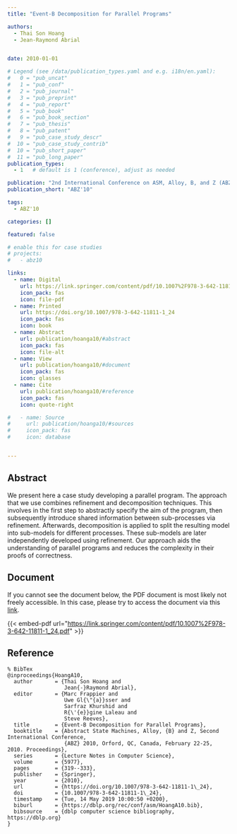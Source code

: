 ```yaml
---
title: "Event-B Decomposition for Parallel Programs"

authors:
  - Thai Son Hoang
  - Jean-Raymond Abrial


date: 2010-01-01

# Legend (see /data/publication_types.yaml and e.g. i18n/en.yaml): 
#   0 = "pub_uncat"
#   1 = "pub_conf"
#   2 = "pub_journal"
#   3 = "pub_preprint"
#   4 = "pub_report"
#   5 = "pub_book"
#   6 = "pub_book_section"
#   7 = "pub_thesis"
#   8 = "pub_patent"
#   9 = "pub_case_study_descr"
#  10 = "pub_case_study_contrib"
#  10 = "pub_short_paper"
#  11 = "pub_long_paper"
publication_types:
  - 1   # default is 1 (conference), adjust as needed

publication: "2nd International Conference on ASM, Alloy, B, and Z (ABZ'10)"
publication_short: "ABZ'10"

tags:
  - ABZ'10

categories: []

featured: false

# enable this for case studies
# projects:
#   - abz10

links:
  - name: Digital
    url: https://link.springer.com/content/pdf/10.1007%2F978-3-642-11811-1_24.pdf
    icon_pack: fas
    icon: file-pdf
  - name: Printed
    url: https://doi.org/10.1007/978-3-642-11811-1_24
    icon_pack: fas
    icon: book
  - name: Abstract
    url: publication/hoanga10/#abstract
    icon_pack: fas
    icon: file-alt
  - name: View
    url: publication/hoanga10/#document
    icon_pack: fas
    icon: glasses
  - name: Cite
    url: publication/hoanga10/#reference
    icon_pack: fas
    icon: quote-right

#   - name: Source
#     url: publication/hoanga10/#sources
#     icon_pack: fas
#     icon: database


---
```


## Abstract

We present here a case study developing a parallel program. The approach that we use combines refinement and decomposition techniques. This involves in the first step to abstractly specify the aim of the program, then subsequently introduce shared information between sub-processes via refinement. Afterwards, decomposition is applied to split the resulting model into sub-models for different processes. These sub-models are later independently developed using refinement. Our approach aids the understanding of parallel programs and reduces the complexity in their proofs of correctness.

## Document

If you cannot see the document below, the PDF document is most likely not freely accessible. In this case, please try to access the document via this <a href="https://link.springer.com/content/pdf/10.1007%2F978-3-642-11811-1_24.pdf">link</a>.

{{< embed-pdf url="https://link.springer.com/content/pdf/10.1007%2F978-3-642-11811-1_24.pdf" >}}

## Reference

```
% BibTex
@inproceedings{HoangA10,
  author       = {Thai Son Hoang and
                  Jean{-}Raymond Abrial},
  editor       = {Marc Frappier and
                  Uwe Gl{\"{a}}sser and
                  Sarfraz Khurshid and
                  R{\'{e}}gine Laleau and
                  Steve Reeves},
  title        = {Event-B Decomposition for Parallel Programs},
  booktitle    = {Abstract State Machines, Alloy, {B} and Z, Second International Conference,
                  {ABZ} 2010, Orford, QC, Canada, February 22-25, 2010. Proceedings},
  series       = {Lecture Notes in Computer Science},
  volume       = {5977},
  pages        = {319--333},
  publisher    = {Springer},
  year         = {2010},
  url          = {https://doi.org/10.1007/978-3-642-11811-1\_24},
  doi          = {10.1007/978-3-642-11811-1\_24},
  timestamp    = {Tue, 14 May 2019 10:00:50 +0200},
  biburl       = {https://dblp.org/rec/conf/asm/HoangA10.bib},
  bibsource    = {dblp computer science bibliography, https://dblp.org}
}


```

<!-- # add information for case study papers (if available)
## Sources

- **Used formal method:**
  [ASM](/method/asm)
- **Resources and tools:**
  Asmeta

For more information, please contact the <a href ="mailto:silvia.bonfanti@unibg.it;arcaini@nii.ac.jp;angelo.gargantini@unibg.it;scandurra@unibg.it;elvinia.riccobene@unimi.it">authors</a>-->

